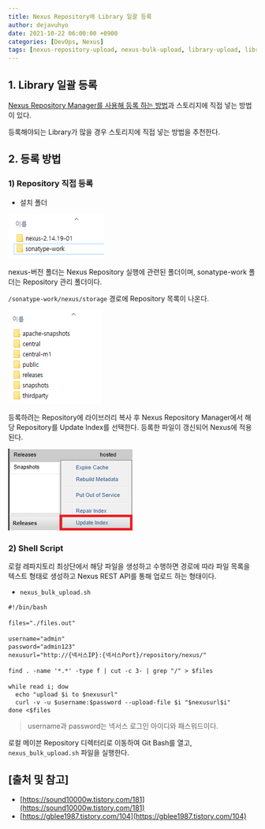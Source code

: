 ```yaml
---
title: Nexus Repository에 Library 일괄 등록
author: dejavuhyo
date: 2021-10-22 06:00:00 +0900
categories: [DevOps, Nexus]
tags: [nexus-repository-upload, nexus-bulk-upload, library-upload, library-bulk-upload, nexus-repository-등록, nexus-repository-라이브러리-등록, nexus-라이브러리-등록, nexus-일괄-등록, 라이브러리-일괄-등록]
---
```


## 1. Library 일괄 등록
[Nexus Repository Manager를 사용해 등록 하는 방법](https://dejavuhyo.github.io/posts/nexus-repository-add/)과 스토리지에 직접 넣는 방법이 있다.

등록해야되는 Library가 많을 경우 스토리지에 직접 넣는 방법을 추천한다.

## 2. 등록 방법

### 1) Repository 직접 등록

* 설치 폴더

![nexus-repository](/assets/img/2021-10-22-nexus-repository-library-bulk-upload/nexus-repository.png)

nexus-버전 폴더는 Nexus Repository 실행에 관련된 폴더이며, sonatype-work 폴더는 Repository 관리 폴더이다.

`/sonatype-work/nexus/storage` 경로에 Repository 목록이 나온다.

![repository-list](/assets/img/2021-10-22-nexus-repository-library-bulk-upload/repository-list.png)

등록하려는 Repository에 라이브러리 복사 후 Nexus Repository Manager에서 해당 Repository를 Update Index를 선택한다. 등록한 파일이 갱신되어 Nexus에 적용된다.

![update-index](/assets/img/2021-10-22-nexus-repository-library-bulk-upload/update-index.png)

### 2) Shell Script
로컬 레파지토리 최상단에서 해당 파일을 생성하고 수행하면 경로에 따라 파일 목록을 텍스트 형태로 생성하고 Nexus REST API를 통해 업로드 하는 형태이다.

* `nexus_bulk_upload.sh`

```shell
#!/bin/bash

files="./files.out"

username="admin"
password="admin123"
nexusurl="http://{넥서스IP}:{넥서스Port}/repository/nexus/"

find . -name '*.*' -type f | cut -c 3- | grep "/" > $files

while read i; dow
  echo "upload $i to $nexusurl"
  curl -v -u $username:$password --upload-file $i "$nexusurl$i"
done <$files
```

> username과 password는 넥서스 로그인 아이디와 패스워드이다.

로컬 메이븐 Repository 디렉터리로 이동하여 Git Bash를 열고, `nexus_bulk_upload.sh` 파일을 실행한다.

## [출처 및 참고]
* [https://sound10000w.tistory.com/181](https://sound10000w.tistory.com/181)
* [https://gblee1987.tistory.com/104](https://gblee1987.tistory.com/104)
